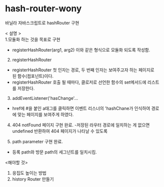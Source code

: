 # hash-router-wony
바닐라 자바스크립트로 hashRouter 구현

< 설명 >
<br/>
1.모듈화 하는 것을 목표로 구현
- registerHashRouter(arg1, arg2) 이와 같은 형식으로 모듈화 되도록 작성함.

2. registerHashRouter
- registerHashRouter 첫 인자는 경로, 두 번째 인자는 보여주고자 하는 페이지로 된 함수(컴포넌트)이다. 
- registerHashRouter 호출 될 때마다, 클로저로 선언한 함수의 set메서드에 리스트를 저장한다.

3. addEventListener('hasChange'...
- href에 #을 붙인 a태그를 클릭하면 이벤트 리스너의 'hashChane가 인식하여 경로에 맞는 페이지를 보여주게 하였다.

4. 404 notFound 페이지 구현 완료.
-저장된 라우터 경로에 일치하는 게 없으면 undefined 반환하여 404 페이지가 나타날 수 있도록

5. path parameter 구현 완료.
- 등록 path와 방문 path의 세그넌트를 일치시킴.

<해야할 것>
<br/>
1. 응집도 높이는 방법
2. history Router 만들기
